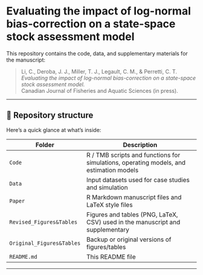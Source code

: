 # Evaluating the impact of log-normal bias-correction on a state-space stock assessment model

This repository contains the code, data, and supplementary materials for the manuscript:

> Li, C., Deroba, J. J., Miller, T. J., Legault, C. M., & Perretti, C. T.  
> *Evaluating the impact of log-normal bias-correction on a state-space stock assessment model.*  
> Canadian Journal of Fisheries and Aquatic Sciences (in press).

---

## 📂 Repository structure

Here’s a quick glance at what’s inside:

| Folder | Description |
|---|---|
| `Code` | R / TMB scripts and functions for simulations, operating models, and estimation models |
| `Data` | Input datasets used for case studies and simulation |
| `Paper` | R Markdown manuscript files and LaTeX style files |
| `Revised_Figures&Tables` | Figures and tables (PNG, LaTeX, CSV) used in the manuscript and supplementary |
| `Original_Figures&Tables` | Backup or original versions of figures/tables |
| `README.md` | This README file |

---
